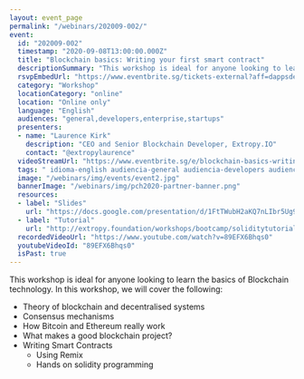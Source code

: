 ```yaml
---
layout: event_page
permalink: "/webinars/202009-002/"
event:
  id: "202009-002"
  timestamp: "2020-09-08T13:00:00.000Z"
  title: "Blockchain basics: Writing your first smart contract"
  descriptionSummary: "This workshop is ideal for anyone looking to learn the basics of Blockchain technology. In this workshop, we will cover the following - The…"
  rsvpEmbedUrl: "https://www.eventbrite.sg/tickets-external?aff=dappsdev&eid=118590367983"
  category: "Workshop"
  locationCategory: "online"
  location: "Online only"
  language: "English"
  audiences: "general,developers,enterprise,startups"
  presenters:
  - name: "Laurence Kirk"
    description: "CEO and Senior Blockchain Developer, Extropy.IO"
    contact: "@extropylaurence"
  videoStreamUrl: "https://www.eventbrite.sg/e/blockchain-basics-writing-your-first-smart-contract-no-experience-needed-tickets-118590367983"
  tags: " idioma-english audiencia-general audiencia-developers audiencia-enterprise audiencia-startups recent"
  image: "/webinars/img/events/event2.jpg"
  bannerImage: "/webinars/img/pch2020-partner-banner.png"
  resources:
  - label: "Slides"
    url: "https://docs.google.com/presentation/d/1FtTWubH2aKQ7nLIbr5Ug9j8BXJATLtqYmIbH1cZKvrI/edit#"
  - label: "Tutorial"
    url: "http://extropy.foundation/workshops/bootcamp/soliditytutorial.html"
  recordedVideoUrl: "https://www.youtube.com/watch?v=89EFX6Bhqs0"
  youtubeVideoId: "89EFX6Bhqs0"
  isPast: true
---
```



This workshop is ideal for anyone looking to learn the basics of Blockchain technology. In this workshop, we will cover the following:

- Theory of blockchain and decentralised systems
- Consensus mechanisms
- How Bitcoin and Ethereum really work
- What makes a good blockchain project?
- Writing Smart Contracts
  - Using Remix
  - Hands on solidity programming

